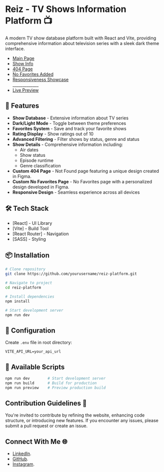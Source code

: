 # Reiz - TV Shows Information Platform 📺

A modern TV show database platform built with React and Vite, providing comprehensive information about television series with a sleek dark theme interface.

- [Main Page](https://ibb.co/GQXPKccb)
- [Show Info](https://ibb.co/Nd95Y9gr)
- [404 Page](https://ibb.co/DfY9k34F)
- [No Favorites Added](https://ibb.co/7dX1MpG8)
- [Responsiveness Showcase](https://ibb.co/PZSJ4XHr)
<br>_____________
- [Live Preview](https://reizmaze.netlify.app/)

## 🚀 Features

- **Show Database** - Extensive information about TV series
- **Dark/Light Mode** - Toggle between theme preferences
- **Favorites System** - Save and track your favorite shows
- **Rating Display** - Show ratings out of 10
- **Advanced Filtering** - Filter shows by status, genre and status
- **Show Details** - Comprehensive information including:
  - Air dates
  - Show status
  - Episode runtime
  - Genre classification
- **Custom 404 Page** - Not Found page featuring a unique design created in Figma.
- **Custom No Favorites Page** - No Favorites page with a personalized design developed in Figma.
- **Responsive Design** - Seamless experience across all devices

## 🛠️ Tech Stack

- [React] - UI Library
- [Vite] - Build Tool
- [React Router] - Navigation
- [SASS] - Styling

## 📦 Installation

```bash
# Clone repository
git clone https://github.com/yourusername/reiz-platform.git

# Navigate to project
cd reiz-platform

# Install dependencies
npm install

# Start development server
npm run dev
```

## 🔧 Configuration

Create `.env` file in root directory:

```env
VITE_API_URL=your_api_url
```

## 📝 Available Scripts

```bash
npm run dev        # Start development server
npm run build      # Build for production
npm run preview    # Preview production build
```

## Contribution Guidelines 🤝

You're invited to contribute by refining the website, enhancing code structure, or introducing new features. If you encounter any issues, please submit a pull request or create an issue.

## Connect With Me 🌐

- [LinkedIn](https://www.linkedin.com/in/dominykas-pavlijus-138b41270/).
- [GitHub](https://github.com/B0K1NG).
- [Instagram](https://www.instagram.com/ig_dominykas/).
